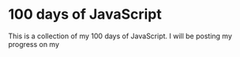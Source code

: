 #  100 days of JavaScript

This is a collection of my 100 days of JavaScript. I will be posting my progress on my
